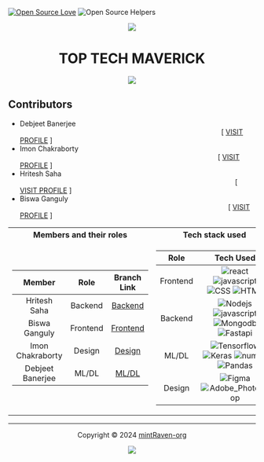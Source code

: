 [![Open Source Love](https://firstcontributions.github.io/open-source-badges/badges/open-source-v1/open-source.svg)](https://github.com/firstcontributions/open-source-badges)
![Open Source Helpers](https://img.shields.io/badge/contributors-4-blue)
<!--------------------------------------------------------------------------------------------------------------------------------------------------------------------------------------------->
<div align="center">
<img src="https://github.com/user-attachments/assets/55010a7e-02e1-4019-8dde-5a0c488ad5b6">
</div>
<!--------------------------------------------------------------------------------------------------------------------------------------------------------------------------------------------->
<h1 align=center>TOP TECH MAVERICK</h1> 
<p align="center">
  <a href="https://github.com/mintRaven-org/SIH/issues"><img src="https://img.shields.io/github/issues/mintRaven-05/Geminux?colorA=363a4f&colorB=f5a97f&style=for-the-badge&logo=data:image/svg+xml;base64,PHN2ZyB4bWxucz0iaHR0cDovL3d3dy53My5vcmcvMjAwMC9zdmciIHZpZXdCb3g9IjAgMCAyNTYgMjU2Ij4KPHBhdGggZD0iTTIxNiwzMlYxOTJhOCw4LDAsMCwxLTgsOEg3MmExNiwxNiwwLDAsMC0xNiwxNkgxOTJhOCw4LDAsMCwxLDAsMTZINDhhOCw4LDAsMCwxLTgtOFY1NkEzMiwzMiwwLDAsMSw3MiwyNEgyMDhBOCw4LDAsMCwxLDIxNiwzMloiIHN0eWxlPSJmaWxsOiAjQ0FEM0Y1OyIvPgo8L3N2Zz4="></a>
</p>
<!--------------------------------------------------------------------------------------------------------------------------------------------------------------------------------------------->

## Contributors
- Debjeet Banerjee &emsp;&emsp;&emsp;&emsp;&emsp;&emsp;&emsp;&emsp;&emsp;&emsp;&emsp;&emsp;&emsp;&emsp;&emsp;&emsp;&emsp;&emsp;&emsp;&emsp;&emsp;&emsp;&emsp;&emsp;&emsp;&emsp;&emsp;&emsp;&emsp;
[ <a href="https://github.com/mintRaven-05">VISIT PROFILE</a> ]
- Imon Chakraborty &ensp;&emsp;&emsp;&emsp;&emsp;&emsp;&emsp;&emsp;&emsp;&emsp;&emsp;&emsp;&emsp;&emsp;&emsp;&emsp;&emsp;&emsp;&emsp;&emsp;&emsp;&emsp;&emsp;&emsp;&emsp;&emsp;&emsp;&emsp;&emsp;
[ <a href="https://github.com/ImonChakraborty">VISIT PROFILE</a> ]
- Hritesh Saha &emsp;&emsp;&emsp;&emsp;&emsp;&emsp;&emsp;&emsp;&emsp;&emsp;&emsp;&emsp;&emsp;&emsp;&emsp;&emsp;&emsp;&emsp;&emsp;&emsp;&emsp;&emsp;&emsp;&emsp;&emsp;&emsp;&emsp;&emsp;&emsp;&emsp;&emsp;
[ <a href="https://github.com/hritesh-saha">VISIT PROFILE</a> ]
- Biswa Ganguly &emsp;&emsp;&emsp;&emsp;&emsp;&emsp;&emsp;&emsp;&emsp;&emsp;&emsp;&emsp;&emsp;&emsp;&emsp;&emsp;&emsp;&emsp;&emsp;&emsp;&emsp;&emsp;&emsp;&emsp;&emsp;&emsp;&emsp;&emsp;&emsp;&emsp;
[ <a href="https://github.com/biswa-ganguly">VISIT PROFILE</a> ]
<!--------------------------------------------------------------------------------------------------------------------------------------------------------------------------------------------->

<div>
<table>
<tr><th>Members and their roles</th><th>Tech stack used</th></tr>
<tr><td>

<!--------------------------------------------------------------------------------------------------------------------------------------------------------------------------------------------->

  | Member | Role | Branch Link |
| :---: | :----: | :------: |
| Hritesh Saha | Backend | <a href="https://github.com/mintRaven-org/SIH/tree/backend">Backend</a> |
| Biswa Ganguly | Frontend | <a href="https://github.com/mintRaven-org/SIH/tree/frontend">Frontend</a> |
| Imon Chakraborty | Design | <a href="https://github.com/mintRaven-org/SIH/tree/design">Design</a> |
| Debjeet Banerjee | ML/DL | <a href="https://github.com/mintRaven-org/SIH/tree/ML/DL">ML/DL</a> | 
<!--------------------------------------------------------------------------------------------------------------------------------------------------------------------------------------------->
</td><td>
<!--------------------------------------------------------------------------------------------------------------------------------------------------------------------------------------------->

| Role | Tech Used | 
| :---: | :----: |
| Frontend | ![react](https://img.shields.io/badge/React-20232A?style=for-the-badge&logo=react&logoColor=61DAFB) ![javascript](https://img.shields.io/badge/JavaScript-323330?style=for-the-badge&logo=javascript&logoColor=F7DF1E) ![CSS](https://img.shields.io/badge/Tailwind_CSS-38B2AC?style=for-the-badge&logo=tailwind-css&logoColor=white) ![HTML](https://img.shields.io/badge/HTML5-E34F26?style=for-the-badge&logo=html5&logoColor=white) |
| Backend | ![Nodejs](https://img.shields.io/badge/Node%20js-339933?style=for-the-badge&logo=nodedotjs&logoColor=white) ![javascript](https://img.shields.io/badge/JavaScript-323330?style=for-the-badge&logo=javascript&logoColor=F7DF1E) ![Mongodb](https://img.shields.io/badge/MongoDB-4EA94B?style=for-the-badge&logo=mongodb&logoColor=white)![Fastapi](https://img.shields.io/badge/fastapi-109989?style=for-the-badge&logo=FASTAPI&logoColor=white) |
| ML/DL | ![Tensorflow](https://img.shields.io/badge/TensorFlow-FF6F00?style=for-the-badge&logo=TensorFlow&logoColor=white) ![Keras](https://img.shields.io/badge/Keras-FF0000?style=for-the-badge&logo=keras&logoColor=white) ![numpy](https://img.shields.io/badge/Numpy-777BB4?style=for-the-badge&logo=numpy&logoColor=white) ![Pandas](https://img.shields.io/badge/Pandas-2C2D72?style=for-the-badge&logo=pandas&logoColor=white) |
| Design | ![Figma](https://img.shields.io/badge/Figma-F24E1E?style=for-the-badge&logo=figma&logoColor=white) ![Adobe_Photoshop](https://img.shields.io/badge/Adobe%20Photoshop-31A8FF?style=for-the-badge&logo=Adobe%20Photoshop&logoColor=black) | 
<!--------------------------------------------------------------------------------------------------------------------------------------------------------------------------------------------->
</td></tr> </table>
<!--------------------------------------------------------------------------------------------------------------------------------------------------------------------------------------------->
</div>

---
<div align="center">
<!--------------------------------------------------------------------------------------------------------------------------------------------------------------------------------------------->  
</div>
<p align="center">Copyright &copy; 2024 <a href="https://github.com/mintRaven-org" target="_blank">mintRaven-org</a>
</p>
<p align="center"><a href="https://github.com/mintRaven-05/Atlas/blob/main/LICENSE"><img src="https://img.shields.io/static/v1.svg?style=for-the-badge&label=License&message=BSD-3-clause&logoColor=d9e0ee&colorA=363a4f&colorB=b7bdf8"/></a></p>
<!--------------------------------------------------------------------------------------------------------------------------------------------------------------------------------------------->
